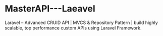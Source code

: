 # MasterAPI---Laeavel
Laravel – Advanced CRUID API | MVCS &amp; Repository Pattern | build highly scalable, top performance custom APIs using Laravel Framework.
